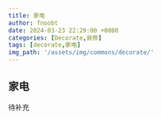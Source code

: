 ```yaml
---
title: 家电
author: fnoobt
date: 2024-03-23 22:29:00 +0800
categories: [Decorate,装修]
tags: [decorate,家电]
img_path: '/assets/img/commons/decorate/'
---
```


## 家电
待补充

